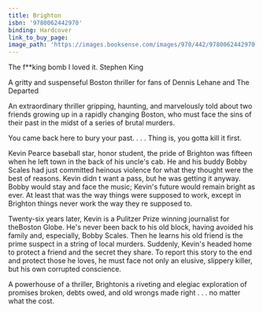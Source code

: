 ```yaml
---
title: Brighton
isbn: '9780062442970'
binding: Hardcover
link_to_buy_page:
image_path: 'https://images.booksense.com/images/970/442/9780062442970.jpg'
---
```



The f\*\*king bomb I loved it. Stephen King

A gritty and suspenseful Boston thriller for fans of Dennis Lehane and The Departed

An extraordinary thriller gripping, haunting, and marvelously told about two friends growing up in a rapidly changing Boston, who must face the sins of their past in the midst of a series of brutal murders.

You came back here to bury your past. . . . Thing is, you gotta kill it first.

Kevin Pearce baseball star, honor student, the pride of Brighton was fifteen when he left town in the back of his uncle's cab. He and his buddy Bobby Scales had just committed heinous violence for what they thought were the best of reasons. Kevin didn t want a pass, but he was getting it anyway. Bobby would stay and face the music; Kevin's future would remain bright as ever. At least that was the way things were supposed to work, except in Brighton things never work the way they re supposed to.

Twenty-six years later, Kevin is a Pulitzer Prize winning journalist for theBoston Globe. He's never been back to his old block, having avoided his family and, especially, Bobby Scales. Then he learns his old friend is the prime suspect in a string of local murders. Suddenly, Kevin's headed home to protect a friend and the secret they share. To report this story to the end and protect those he loves, he must face not only an elusive, slippery killer, but his own corrupted conscience.

A powerhouse of a thriller, Brightonis a riveting and elegiac exploration of promises broken, debts owed, and old wrongs made right . . . no matter what the cost.
